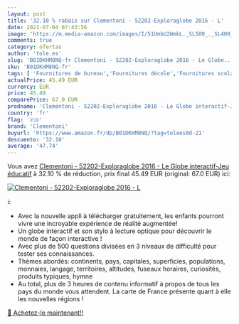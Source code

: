 ```yaml
---
layout: post
title: '32.10 % rabais sur Clementoni - 52202-Exploraglobe 2016 - L'
date: 2021-07-04 07:43:56
image: 'https://m.media-amazon.com/images/I/51UmbU2WmkL._SL500_._SL400_.jpg'
comments: true
category: ofertas
author: 'tole.es'
slug: 'B01DKHM8NQ-fr Clementoni - 52202-Exploraglobe 2016 - Le Globe...'
sku: 'B01DKHM8NQ-fr'
tags: [ 'Fournitures de bureau','Fournitures décole','Fournitures scolaires','Globes','clementoni', ]
actualPrice: 45.49 EUR
currency: EUR
price: 45.49
comparePrice: 67.0 EUR
prodname: 'Clementoni - 52202-Exploraglobe 2016 - Le Globe interactif-Jeu éducatif'
country: 'fr'
flag: '🇫🇷'
brand: 'Clementoni'
buyurl: 'https://www.amazon.fr/dp/B01DKHM8NQ/?tag=tolees0d-21'
descuento: '32.10'
average: '47.74'
---
```


Vous avez [Clementoni - 52202-Exploraglobe 2016 - Le Globe interactif-Jeu éducatif](https://www.amazon.fr/dp/B01DKHM8NQ/?tag=tolees0d-21)  à  32.10 % de réduction, prix final  45.49 EUR (original: 67.0 EUR) ici:

[![Clementoni - 52202-Exploraglobe 2016 - L](https://m.media-amazon.com/images/I/51UmbU2WmkL._SL500_._SL400_.jpg)](https://www.amazon.fr/dp/B01DKHM8NQ/?tag=tolees0d-21)

ℹ️:

- Avec la nouvelle appli à télécharger gratuitement, les enfants pourront vivre une incroyable expérience de réalité augmentée!
- Un globe interactif et son stylo à lecture optique pour découvrir le monde de façon interactive !
- Avec plus de 500 questions divisées en 3 niveaux de difficulté pour tester ses connaissances.
- Thèmes abordés: continents, pays, capitales, superficies, populations, monnaies, langage, territoires, altitudes, fuseaux horaires, curiosités, produits typiques, hymne
- Au total, plus de 3 heures de contenu informatif à propos de tous les pays du monde vous attendent. La carte de France présente quant à elle les nouvelles régions !

[🛒 Achetez-le maintenant!!](https://www.amazon.fr/dp/B01DKHM8NQ/?tag=tolees0d-21)
